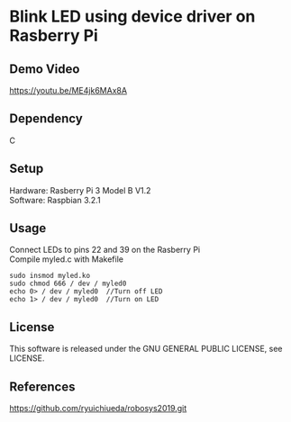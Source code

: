 # Blink LED using device driver on Rasberry Pi  
## Demo Video  
https://youtu.be/ME4jk6MAx8A  
## Dependency  
C  
## Setup  
Hardware: Rasberry Pi 3 Model B V1.2  
Software: Raspbian 3.2.1  
## Usage  
Connect LEDs to pins 22 and 39 on the Rasberry Pi  
Compile myled.c with Makefile  

    sudo insmod myled.ko  
    sudo chmod 666 / dev / myled0  
    echo 0> / dev / myled0  //Turn off LED  
    echo 1> / dev / myled0  //Turn on LED  

## License  
This software is released under the GNU GENERAL PUBLIC LICENSE, see LICENSE.  
## References  
https://github.com/ryuichiueda/robosys2019.git
